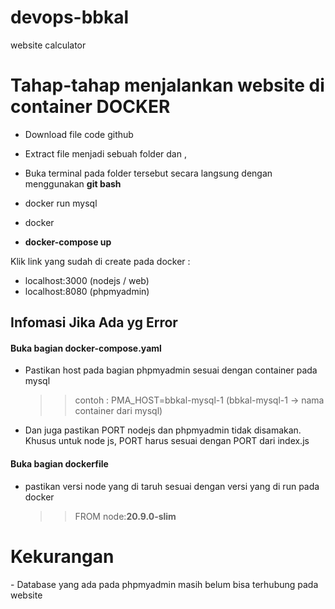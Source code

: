 # devops-bbkal
website calculator

# Tahap-tahap menjalankan website di container DOCKER

- Download file code github
- Extract file menjadi sebuah folder dan ,
- Buka terminal pada folder tersebut secara langsung dengan menggunakan <b>git bash</b>

- docker run mysql
  
- docker 

- <b>docker-compose up</b>

Klik link yang sudah di create pada docker :
- localhost:3000 (nodejs / web)
- localhost:8080 (phpmyadmin)

<h2>Infomasi Jika Ada yg Error</h2>
<h4>Buka bagian <b>docker-compose.yaml</b></h4>

- Pastikan host pada bagian phpmyadmin sesuai dengan container pada mysql </br>
  >> contoh : PMA_HOST=bbkal-mysql-1  (bbkal-mysql-1 -> nama container dari mysql)
  
- Dan juga pastikan PORT nodejs dan phpmyadmin tidak disamakan. Khusus untuk node js, PORT harus sesuai dengan PORT dari index.js

<h4>Buka bagian <b>dockerfile</b></h4>

- pastikan versi node yang di taruh sesuai dengan versi yang di run pada docker</br>

   >> FROM node:<b>20.9.0-slim</b>



<h1>Kekurangan</h1>
- Database yang ada pada phpmyadmin masih belum bisa terhubung pada website
